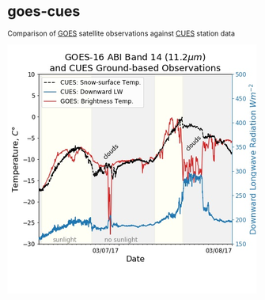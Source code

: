 # goes-cues

Comparison of [GOES](https://www.goes-r.gov/) satellite observations against [CUES](https://snow.ucsb.edu/) station data

![example plot](https://github.com/spestana/goes-cues/blob/master/goes-vs-cues.jpg "example plot")
